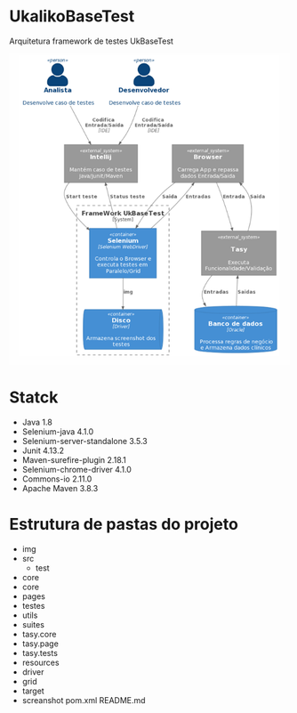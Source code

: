 # UkalikoBaseTest
Arquitetura framework de testes UkBaseTest

![](img/arquitetura_ukbasetest.png)


# Statck
- Java 1.8
- Selenium-java 4.1.0
- Selenium-server-standalone 3.5.3
- Junit 4.13.2
- Maven-surefire-plugin 2.18.1
- Selenium-chrome-driver 4.1.0
- Commons-io 2.11.0
- Apache Maven 3.8.3

# Estrutura de pastas do projeto

- img
- src
  - test
- core
- core
- pages
- testes
- utils
- suites
- tasy.core
- tasy.page
- tasy.tests
- resources
- driver
- grid
- target
- screanshot
pom.xml
README.md
